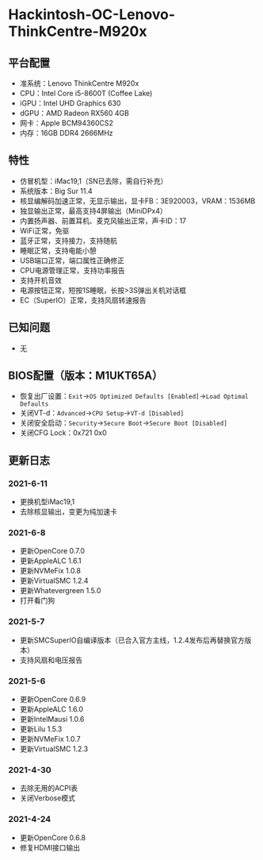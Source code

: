 # Hackintosh-OC-Lenovo-ThinkCentre-M920x

## 平台配置

* 准系统：Lenovo ThinkCentre M920x
* CPU：Intel Core i5-8600T (Coffee Lake)
* iGPU：Intel UHD Graphics 630
* dGPU：AMD Radeon RX560 4GB
* 网卡：Apple BCM94360CS2
* 内存：16GB DDR4 2666MHz

## 特性

* 仿冒机型：iMac19,1（SN已去除，需自行补充）
* 系统版本：Big Sur 11.4
* 核显编解码加速正常，无显示输出，显卡FB：3E920003，VRAM：1536MB
* 独显输出正常，最高支持4屏输出（MiniDPx4）
* 内置扬声器、前置耳机、麦克风输出正常，声卡ID：17
* WiFi正常，免驱
* 蓝牙正常，支持接力，支持随航
* 睡眠正常，支持电能小憩
* USB端口正常，端口属性正确修正
* CPU电源管理正常，支持功率报告
* 支持开机音效
* 电源按钮正常，短按1S睡眠，长按>3S弹出关机对话框
* EC（SuperIO）正常，支持风扇转速报告

## 已知问题

* 无

## BIOS配置（版本：M1UKT65A）

* 恢复出厂设置：`Exit`->`OS Optimized Defaults [Enabled]`->`Load Optimal Defaults`
* 关闭VT-d：`Advanced`->`CPU Setup`->`VT-d [Disabled]`
* 关闭安全启动：`Security`->`Secure Boot`->`Secure Boot [Disabled]`
* 关闭CFG Lock：0x721 0x0

## 更新日志

### 2021-6-11

* 更换机型iMac19,1
* 去除核显输出，变更为纯加速卡

### 2021-6-8

* 更新OpenCore 0.7.0
* 更新AppleALC 1.6.1
* 更新NVMeFix 1.0.8
* 更新VirtualSMC 1.2.4
* 更新Whatevergreen 1.5.0
* 打开看门狗

### 2021-5-7

* 更新SMCSuperIO自编译版本（已合入官方主线，1.2.4发布后再替换官方版本）
* 支持风扇和电压报告

### 2021-5-6

* 更新OpenCore 0.6.9
* 更新AppleALC 1.6.0
* 更新IntelMausi 1.0.6
* 更新Lilu 1.5.3
* 更新NVMeFix 1.0.7
* 更新VirtualSMC 1.2.3

### 2021-4-30

* 去除无用的ACPI表
* 关闭Verbose模式

### 2021-4-24

* 更新OpenCore 0.6.8
* 修复HDMI接口输出
